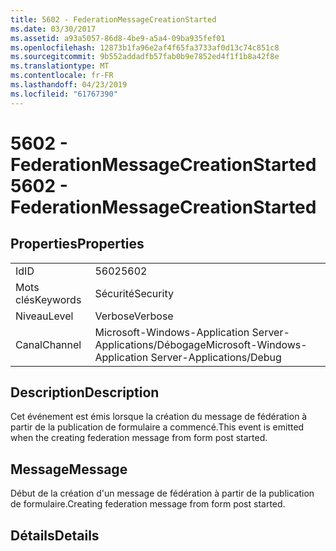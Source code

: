 ```yaml
---
title: 5602 - FederationMessageCreationStarted
ms.date: 03/30/2017
ms.assetid: a93a5057-86d8-4be9-a5a4-09ba935fef01
ms.openlocfilehash: 12873b1fa96e2af4f65fa3733af0d13c74c851c8
ms.sourcegitcommit: 9b552addadfb57fab0b9e7852ed4f1f1b8a42f8e
ms.translationtype: MT
ms.contentlocale: fr-FR
ms.lasthandoff: 04/23/2019
ms.locfileid: "61767390"
---
```

# <a name="5602---federationmessagecreationstarted"></a><span data-ttu-id="b5643-102">5602 - FederationMessageCreationStarted</span><span class="sxs-lookup"><span data-stu-id="b5643-102">5602 - FederationMessageCreationStarted</span></span>
## <a name="properties"></a><span data-ttu-id="b5643-103">Properties</span><span class="sxs-lookup"><span data-stu-id="b5643-103">Properties</span></span>  
  
|||  
|-|-|  
|<span data-ttu-id="b5643-104">Id</span><span class="sxs-lookup"><span data-stu-id="b5643-104">ID</span></span>|<span data-ttu-id="b5643-105">5602</span><span class="sxs-lookup"><span data-stu-id="b5643-105">5602</span></span>|  
|<span data-ttu-id="b5643-106">Mots clés</span><span class="sxs-lookup"><span data-stu-id="b5643-106">Keywords</span></span>|<span data-ttu-id="b5643-107">Sécurité</span><span class="sxs-lookup"><span data-stu-id="b5643-107">Security</span></span>|  
|<span data-ttu-id="b5643-108">Niveau</span><span class="sxs-lookup"><span data-stu-id="b5643-108">Level</span></span>|<span data-ttu-id="b5643-109">Verbose</span><span class="sxs-lookup"><span data-stu-id="b5643-109">Verbose</span></span>|  
|<span data-ttu-id="b5643-110">Canal</span><span class="sxs-lookup"><span data-stu-id="b5643-110">Channel</span></span>|<span data-ttu-id="b5643-111">Microsoft-Windows-Application Server-Applications/Débogage</span><span class="sxs-lookup"><span data-stu-id="b5643-111">Microsoft-Windows-Application Server-Applications/Debug</span></span>|  
  
## <a name="description"></a><span data-ttu-id="b5643-112">Description</span><span class="sxs-lookup"><span data-stu-id="b5643-112">Description</span></span>  
 <span data-ttu-id="b5643-113">Cet événement est émis lorsque la création du message de fédération à partir de la publication de formulaire a commencé.</span><span class="sxs-lookup"><span data-stu-id="b5643-113">This event is emitted when the creating federation message from form post started.</span></span>  
  
## <a name="message"></a><span data-ttu-id="b5643-114">Message</span><span class="sxs-lookup"><span data-stu-id="b5643-114">Message</span></span>  
 <span data-ttu-id="b5643-115">Début de la création d'un message de fédération à partir de la publication de formulaire.</span><span class="sxs-lookup"><span data-stu-id="b5643-115">Creating federation message from form post started.</span></span>  
  
## <a name="details"></a><span data-ttu-id="b5643-116">Détails</span><span class="sxs-lookup"><span data-stu-id="b5643-116">Details</span></span>
